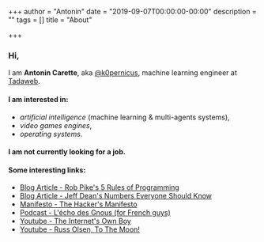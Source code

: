 +++
author = "Antonin"
date = "2019-09-07T00:00:00-00:00"
description = ""
tags = []
title = "About"

+++

### Hi,

I am **Antonin Carette**, aka [@k0pernicus](https://github.com/k0pernicus), machine learning engineer at [Tadaweb](https://tadaweb.com).

#### I am interested in:

* <em>artificial intelligence</em> (machine learning & multi-agents systems),
* <em>video games engines</em>,
* <em>operating systems</em>.

#### I am **not** currently looking for a job.

#### Some interesting links:

* [Blog Article - Rob Pike's 5 Rules of Programming](https://users.ece.utexas.edu/~adnan/pike.html)
* [Blog Article - Jeff Dean's Numbers Everyone Should Know](http://highscalability.com/numbers-everyone-should-know)
* [Manifesto - The Hacker's Manifesto](https://www.usc.edu/~douglast/202/lecture23/manifesto.html)
* [Podcast - L'écho des Gnous (for French guys)](https://ludovic.grossard.fr/feed/podcast/lecho-des-gnous)
* [Youtube - The Internet's Own Boy](https://www.youtube.com/watch?v=9vz06QO3UkQ)
* [Youtube - Russ Olsen, To The Moon!](https://www.youtube.com/watch?v=4Sso4HtvJsw)
